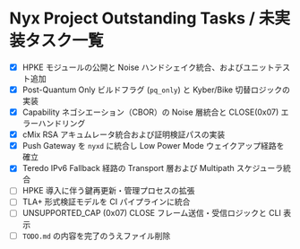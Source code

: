 # Nyx Project Outstanding Tasks / 未実装タスク一覧

- [x] HPKE モジュールの公開と Noise ハンドシェイク統合、およびユニットテスト追加
- [x] Post-Quantum Only ビルドフラグ (`pq_only`) と Kyber/Bike 切替ロジックの実装
- [x] Capability ネゴシエーション（CBOR）の Noise 層統合と CLOSE(0x07) エラーハンドリング
- [x] cMix RSA アキュムレータ統合および証明検証パスの実装
- [x] Push Gateway を `nyxd` に統合し Low Power Mode ウェイクアップ経路を確立
- [x] Teredo IPv6 Fallback 経路の Transport 層および Multipath スケジューラ統合
- [ ] HPKE 導入に伴う鍵再更新・管理プロセスの拡張
- [ ] TLA+ 形式検証モデルを CI パイプラインに統合
- [ ] UNSUPPORTED_CAP (0x07) CLOSE フレーム送信・受信ロジックと CLI 表示
- [ ] `TODO.md` の内容を完了のうえファイル削除 